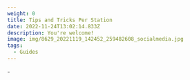 ```yaml
---
weight: 0
title: Tips and Tricks Per Station
date: 2022-11-24T13:02:14.833Z
description: You're welcome!
image: img/8629_20221119_142452_259482608_socialmedia.jpg
tags:
  - Guides
---
```

\-